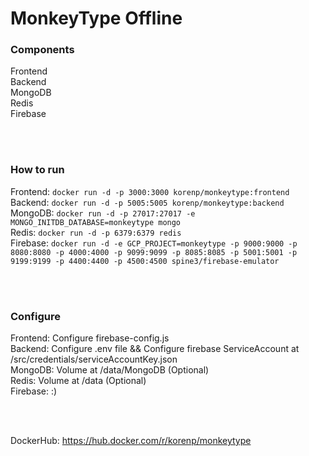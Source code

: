# MonkeyType Offline

### Components
Frontend \
Backend \
MongoDB \
Redis \
Firebase

<br />
<br />

### How to run
Frontend: `docker run -d -p 3000:3000 korenp/monkeytype:frontend` \
Backend: `docker run -d -p 5005:5005 korenp/monkeytype:backend` \
MongoDB: `docker run -d -p 27017:27017 -e MONGO_INITDB_DATABASE=monkeytype mongo` \
Redis: `docker run -d -p 6379:6379 redis` \
Firebase: `docker run -d -e GCP_PROJECT=monkeytype -p 9000:9000 -p 8080:8080 -p 4000:4000 -p 9099:9099 -p 8085:8085 -p 5001:5001 -p 9199:9199 -p 4400:4400 -p 4500:4500 spine3/firebase-emulator`

<br />
<br />

### Configure
Frontend: Configure firebase-config.js \
Backend: Configure .env file && Configure firebase ServiceAccount at /src/credentials/serviceAccountKey.json \
MongoDB: Volume at /data/MongoDB (Optional) \
Redis: Volume at /data (Optional) \
Firebase: :)

<br />
<br />

DockerHub: https://hub.docker.com/r/korenp/monkeytype
